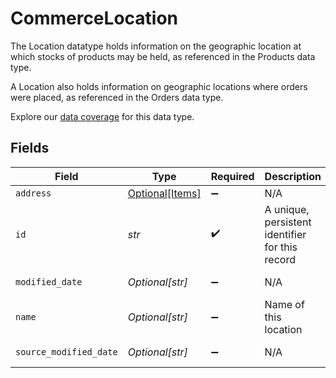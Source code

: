 # CommerceLocation

The Location datatype holds information on the geographic location at which stocks of products may be held, as referenced in the Products data type.

A Location also holds information on geographic locations where orders were placed, as referenced in the Orders data type.

Explore our [data coverage](https://knowledge.codat.io/supported-features/commerce?view=tab-by-data-type&dataType=commerce-locations) for this data type.


## Fields

| Field                                           | Type                                            | Required                                        | Description                                     | Example                                         |
| ----------------------------------------------- | ----------------------------------------------- | ----------------------------------------------- | ----------------------------------------------- | ----------------------------------------------- |
| `address`                                       | [Optional[Items]](../../models/shared/items.md) | :heavy_minus_sign:                              | N/A                                             |                                                 |
| `id`                                            | *str*                                           | :heavy_check_mark:                              | A unique, persistent identifier for this record | 13d946f0-c5d5-42bc-b092-97ece17923ab            |
| `modified_date`                                 | *Optional[str]*                                 | :heavy_minus_sign:                              | N/A                                             | 2022-10-23T00:00:00.000Z                        |
| `name`                                          | *Optional[str]*                                 | :heavy_minus_sign:                              | Name of this location                           |                                                 |
| `source_modified_date`                          | *Optional[str]*                                 | :heavy_minus_sign:                              | N/A                                             | 2022-10-23T00:00:00.000Z                        |